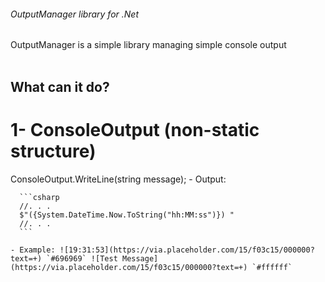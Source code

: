###### OutputManager library for .Net

OutputManager is a simple library managing simple console output
<br/>
<br/>

## What can it do?

# 1- ConsoleOutput (non-static structure)

  ConsoleOutput.WriteLine(string message);
    - Output: 
    
      ```csharp
      //. . .
      $"({System.DateTime.Now.ToString("hh:MM:ss")}) "
      //. . .
      ```
      
    - Example: ![19:31:53](https://via.placeholder.com/15/f03c15/000000?text=+) `#696969` ![Test Message](https://via.placeholder.com/15/f03c15/000000?text=+) `#ffffff`
